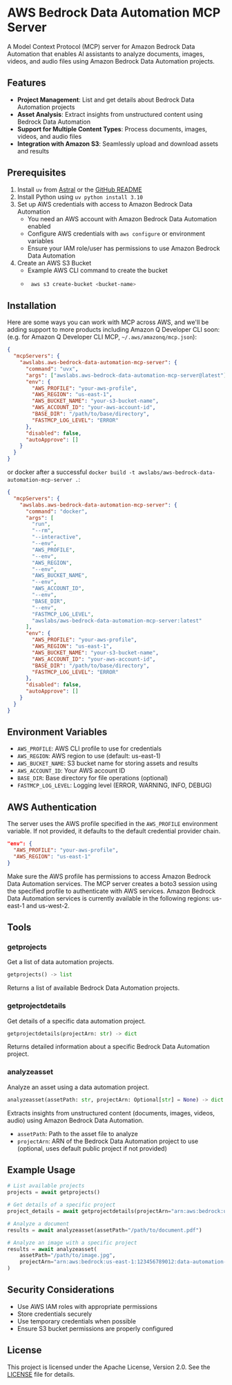 # AWS Bedrock Data Automation MCP Server

A Model Context Protocol (MCP) server for Amazon Bedrock Data Automation that enables AI assistants to analyze documents, images, videos, and audio files using Amazon Bedrock Data Automation projects.

## Features

- **Project Management**: List and get details about Bedrock Data Automation projects
- **Asset Analysis**: Extract insights from unstructured content using Bedrock Data Automation
- **Support for Multiple Content Types**: Process documents, images, videos, and audio files
- **Integration with Amazon S3**: Seamlessly upload and download assets and results

## Prerequisites

1. Install `uv` from [Astral](https://docs.astral.sh/uv/getting-started/installation/) or the [GitHub README](https://github.com/astral-sh/uv#installation)
2. Install Python using `uv python install 3.10`
3. Set up AWS credentials with access to Amazon Bedrock Data Automation
   - You need an AWS account with Amazon Bedrock Data Automation enabled
   - Configure AWS credentials with `aws configure` or environment variables
   - Ensure your IAM role/user has permissions to use Amazon Bedrock Data Automation
4. Create an AWS S3 Bucket
   - Example AWS CLI command to create the bucket
   - ```bash
      aws s3 create-bucket <bucket-name>
      ```

## Installation

Here are some ways you can work with MCP across AWS, and we'll be adding support to more products including Amazon Q Developer CLI soon: (e.g. for Amazon Q Developer CLI MCP, `~/.aws/amazonq/mcp.json`):

```json
{
  "mcpServers": {
    "awslabs.aws-bedrock-data-automation-mcp-server": {
      "command": "uvx",
      "args": ["awslabs.aws-bedrock-data-automation-mcp-server@latest"],
      "env": {
        "AWS_PROFILE": "your-aws-profile",
        "AWS_REGION": "us-east-1",
        "AWS_BUCKET_NAME": "your-s3-bucket-name",
        "AWS_ACCOUNT_ID": "your-aws-account-id",
        "BASE_DIR": "/path/to/base/directory",
        "FASTMCP_LOG_LEVEL": "ERROR"
      },
      "disabled": false,
      "autoApprove": []
    }
  }
}
```

or docker after a successful `docker build -t awslabs/aws-bedrock-data-automation-mcp-server .`:

```json
{
  "mcpServers": {
    "awslabs.aws-bedrock-data-automation-mcp-server": {
      "command": "docker",
      "args": [
        "run",
        "--rm",
        "--interactive",
        "--env",
        "AWS_PROFILE",
        "--env",
        "AWS_REGION",
        "--env",
        "AWS_BUCKET_NAME",
        "--env",
        "AWS_ACCOUNT_ID",
        "--env",
        "BASE_DIR",
        "--env",
        "FASTMCP_LOG_LEVEL",
        "awslabs/aws-bedrock-data-automation-mcp-server:latest"
      ],
      "env": {
        "AWS_PROFILE": "your-aws-profile",
        "AWS_REGION": "us-east-1",
        "AWS_BUCKET_NAME": "your-s3-bucket-name",
        "AWS_ACCOUNT_ID": "your-aws-account-id",
        "BASE_DIR": "/path/to/base/directory",
        "FASTMCP_LOG_LEVEL": "ERROR"
      },
      "disabled": false,
      "autoApprove": []
    }
  }
}
```

## Environment Variables

- `AWS_PROFILE`: AWS CLI profile to use for credentials
- `AWS_REGION`: AWS region to use (default: us-east-1)
- `AWS_BUCKET_NAME`: S3 bucket name for storing assets and results
- `AWS_ACCOUNT_ID`: Your AWS account ID
- `BASE_DIR`: Base directory for file operations (optional)
- `FASTMCP_LOG_LEVEL`: Logging level (ERROR, WARNING, INFO, DEBUG)

## AWS Authentication

The server uses the AWS profile specified in the `AWS_PROFILE` environment variable. If not provided, it defaults to the default credential provider chain.

```json
"env": {
  "AWS_PROFILE": "your-aws-profile",
  "AWS_REGION": "us-east-1"
}
```

Make sure the AWS profile has permissions to access Amazon Bedrock Data Automation services. The MCP server creates a boto3 session using the specified profile to authenticate with AWS services. Amazon Bedrock Data Automation services is currently available in the following regions: us-east-1 and us-west-2.

## Tools

### getprojects

Get a list of data automation projects.

```python
getprojects() -> list
```

Returns a list of available Bedrock Data Automation projects.

### getprojectdetails

Get details of a specific data automation project.

```python
getprojectdetails(projectArn: str) -> dict
```

Returns detailed information about a specific Bedrock Data Automation project.

### analyzeasset

Analyze an asset using a data automation project.

```python
analyzeasset(assetPath: str, projectArn: Optional[str] = None) -> dict
```

Extracts insights from unstructured content (documents, images, videos, audio) using Amazon Bedrock Data Automation.

- `assetPath`: Path to the asset file to analyze
- `projectArn`: ARN of the Bedrock Data Automation project to use (optional, uses default public project if not provided)

## Example Usage

```python
# List available projects
projects = await getprojects()

# Get details of a specific project
project_details = await getprojectdetails(projectArn="arn:aws:bedrock:us-east-1:123456789012:data-automation-project/my-project")

# Analyze a document
results = await analyzeasset(assetPath="/path/to/document.pdf")

# Analyze an image with a specific project
results = await analyzeasset(
    assetPath="/path/to/image.jpg",
    projectArn="arn:aws:bedrock:us-east-1:123456789012:data-automation-project/my-project"
)
```

## Security Considerations

- Use AWS IAM roles with appropriate permissions
- Store credentials securely
- Use temporary credentials when possible
- Ensure S3 bucket permissions are properly configured

## License

This project is licensed under the Apache License, Version 2.0. See the [LICENSE](LICENSE) file for details.
